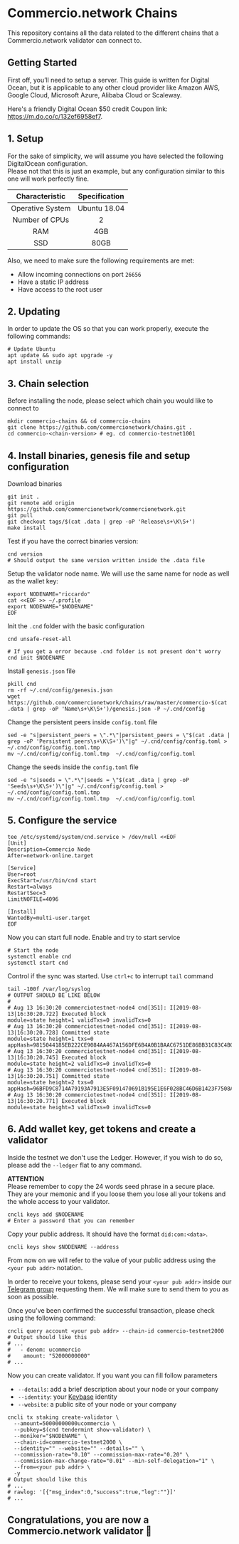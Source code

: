 # Commercio.network Chains
This repository contains all the data related to the different chains that a Commercio.network validator can connect to.

## Getting Started
First off, you’ll need to setup a server. This guide is written for Digital Ocean, but it is applicable to any other
cloud provider like Amazon AWS, Google Cloud, Microsoft Azure, Alibaba Cloud or Scaleway.

Here's a friendly Digital Ocean $50 credit Coupon link: https://m.do.co/c/132ef6958ef7.

## 1. Setup
For the sake of simplicity, we will assume you have selected the following DigitalOcean configuration.  
Please not that this is just an example, but any configuration similar to this one will work perfectly fine.      

| Characteristic | Specification |
| :------------: | :-----------: |
| Operative System | Ubuntu 18.04 |
| Number of CPUs | 2 |
| RAM | 4GB |
| SSD | 80GB | 

Also, we need to make sure the following requirements are met: 
* Allow incoming connections on port `26656`
* Have a static IP address
* Have access to the root user

## 2. Updating
In order to update the OS so that you can work properly, execute the following commands:

```shell
# Update Ubuntu  
apt update && sudo apt upgrade -y
apt install unzip
```

## 3. Chain selection
Before installing the node, please select which chain you would like to connect to 

```shell
mkdir commercio-chains && cd commercio-chains
git clone https://github.com/commercionetwork/chains.git .
cd commercio-<chain-version> # eg. cd commercio-testnet1001 
```

## 4. Install binaries, genesis file and setup configuration

Download binaries 

```shell
git init . 
git remote add origin https://github.com/commercionetwork/commercionetwork.git
git pull
git checkout tags/$(cat .data | grep -oP 'Release\s+\K\S+')
make install
```

Test if you have the correct binaries version:

```shell
cnd version
# Should output the same version written inside the .data file
```

Setup the validator node name. We will use the same name for node as well as the wallet key:

```shell
export NODENAME="riccardo"
cat <<EOF >> ~/.profile
export NODENAME="$NODENAME"
EOF
```

Init the `.cnd` folder with the basic configuration

```shell
cnd unsafe-reset-all

# If you get a error because .cnd folder is not present don't worry 
cnd init $NODENAME
```

Install `genesis.json` file

```shell
pkill cnd
rm -rf ~/.cnd/config/genesis.json
wget https://github.com/commercionetwork/chains/raw/master/commercio-$(cat .data | grep -oP 'Name\s+\K\S+')/genesis.json -P ~/.cnd/config
```

Change the persistent peers inside `config.toml` file

```shell
sed -e "s|persistent_peers = \".*\"|persistent_peers = \"$(cat .data | grep -oP 'Persistent peers\s+\K\S+')\"|g" ~/.cnd/config/config.toml > ~/.cnd/config/config.toml.tmp
mv ~/.cnd/config/config.toml.tmp  ~/.cnd/config/config.toml
```

Change the seeds inside the `config.toml` file
```shell
sed -e "s|seeds = \".*\"|seeds = \"$(cat .data | grep -oP 'Seeds\s+\K\S+')\"|g" ~/.cnd/config/config.toml > ~/.cnd/config/config.toml.tmp
mv ~/.cnd/config/config.toml.tmp  ~/.cnd/config/config.toml
```

## 5. Configure the service

```shell
tee /etc/systemd/system/cnd.service > /dev/null <<EOF  
[Unit]
Description=Commercio Node
After=network-online.target

[Service]
User=root
ExecStart=/usr/bin/cnd start
Restart=always
RestartSec=3
LimitNOFILE=4096

[Install]
WantedBy=multi-user.target
EOF
```

Now you can start full node. Enable and try to start service

```shell
# Start the node  
systemctl enable cnd  
systemctl start cnd
```

Control if the sync was started. Use `ctrl+c` to interrupt `tail` command

```shell
tail -100f /var/log/syslog
# OUTPUT SHOULD BE LIKE BELOW
#
# Aug 13 16:30:20 commerciotestnet-node4 cnd[351]: I[2019-08-13|16:30:20.722] Executed block                               module=state height=1 validTxs=0 invalidTxs=0
# Aug 13 16:30:20 commerciotestnet-node4 cnd[351]: I[2019-08-13|16:30:20.728] Committed state                              module=state height=1 txs=0 appHash=9815044185EB222CE9084AA467A156DFE6B4A0B1BAAC6751DE86BB31C83C4B08
# Aug 13 16:30:20 commerciotestnet-node4 cnd[351]: I[2019-08-13|16:30:20.745] Executed block                               module=state height=2 validTxs=0 invalidTxs=0
# Aug 13 16:30:20 commerciotestnet-node4 cnd[351]: I[2019-08-13|16:30:20.751] Committed state                              module=state height=2 txs=0 appHash=96BFD9C8714A79193A7913E5F091470691B195E1E6F028BC46D6B1423F7508A5
# Aug 13 16:30:20 commerciotestnet-node4 cnd[351]: I[2019-08-13|16:30:20.771] Executed block                               module=state height=3 validTxs=0 invalidTxs=0
```

## 6. Add wallet key, get tokens and create a validator
Inside the testnet we don't use the Ledger. 
However, if you wish to do so, please add the `--ledger` flat to any command.
    
**ATTENTION**  
Please remember to copy the 24 words seed phrase in a secure place.  
They are your memonic and if you loose them you lose all your tokens and the whole access to your validator.  

```shell
cncli keys add $NODENAME
# Enter a password that you can remember
```

Copy your public address. It should have the format `did:com:<data>`.

```shell
cncli keys show $NODENAME --address
```
    
From now on we will refer to the value of your public address using the `<your pub addr>` notation.

In order to receive your tokens, please send your `<your pub addr>` inside our 
[Telegram group](https://t.me/commercionetworkvipsTelegram) requesting them. 
We will make sure to send them to you as soon as possible.

Once you've been confirmed the successful transaction, please check using the following command:
```shell
cncli query account <your pub addr> --chain-id commercio-testnet2000
# Output should like this
# ...
#   - denom: ucommercio
#    amount: "52000000000"
# ...
```

Now you can create validator. If you want you can fill follow parameters
* `--details`: add a brief description about your node or your company
* `--identity`: your [Keybase](https://keybase.io) identity
* `--website`: a public site of your node or your company


```shell
cncli tx staking create-validator \
  --amount=50000000000ucommercio \
  --pubkey=$(cnd tendermint show-validator) \
  --moniker="$NODENAME" \
  --chain-id=commercio-testnet2000 \
  --identity="" --website="" --details="" \
  --commission-rate="0.10" --commission-max-rate="0.20" \
  --commission-max-change-rate="0.01" --min-self-delegation="1" \
  --from=<your pub addr> \
  -y
# Output should like this
# ...
# rawlog: '[{"msg_index":0,"success":true,"log":""}]'
# ...
```

## Congratulations, you are now a Commercio.network validator 🎉
